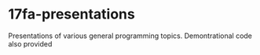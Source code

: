 # 17fa-presentations
Presentations of various general programming topics. Demontrational code also provided
